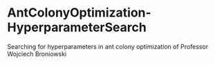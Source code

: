 # AntColonyOptimization-HyperparameterSearch
Searching for hyperparameters in ant colony optimization of Professor Wojciech Broniowski
